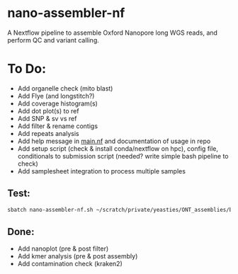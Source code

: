 # nano-assembler-nf
A Nextflow pipeline to assemble Oxford Nanopore long WGS reads, and perform QC and variant calling.


# To Do:
- Add organelle check (mito blast)
- Add Flye (and longstitch?)
- Add coverage histogram(s)
- Add dot plot(s) to ref
- Add SNP & sv vs ref
- Add filter & rename contigs
- Add repeats analysis
- Add help message in [main.nf](http://main.nf) and documentation of usage in repo
- Add setup script (check & install conda/nextflow on hpc), config file, conditionals to submission script (needed? write simple bash pipeline to check)
- Add samplesheet integration to process multiple samples

## Test:

```bash
sbatch nano-assembler-nf.sh ~/scratch/private/yeasties/ONT_assemblies/barcode05/barcode05.fastq.gz 10000000 ./output
```

## Done:
- Add nanoplot (pre & post filter)
- Add kmer analysis (pre & post assembly)
- Add contamination check (kraken2)